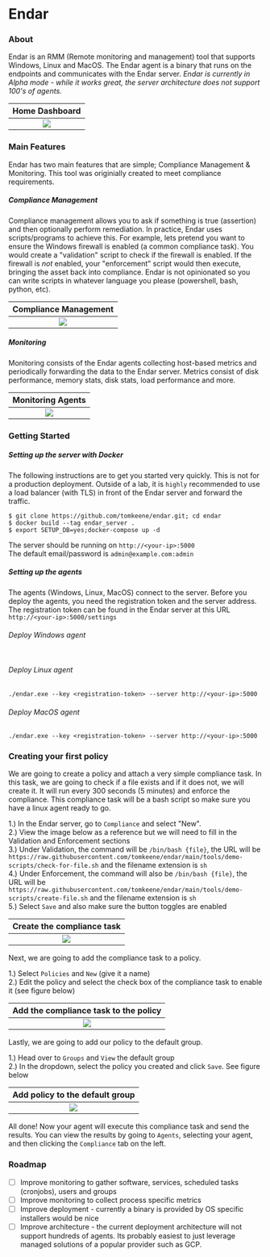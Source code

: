 # Endar

### About
Endar is an RMM (Remote monitoring and management) tool that supports Windows, Linux and MacOS. The Endar agent is a binary that runs on the endpoints and communicates with the Endar server. *Endar is currently in Alpha mode - while it works great, the server architecture does not support 100's of agents.*

Home Dashboard          |
:-------------------------:|
![](img/endar_dash.PNG)  |

### Main Features
Endar has two main features that are simple; Compliance Management & Monitoring. This tool was originially created to meet compliance requirements.

##### Compliance Management
Compliance management allows you to ask if something is true (assertion) and then optionally perform remediation. In practice, Endar uses scripts/programs to achieve this. For example, lets pretend you want to ensure the Windows firewall is enabled (a common compliance task). You would create a "validation" script to check if the firewall is enabled. If the firewall is _not_ enabled, your "enforcement" script would then execute, bringing the asset back into compliance. Endar is not opinionated so you can write scripts in whatever language you please (powershell, bash, python, etc).

Compliance Management          |  
:-------------------------:|
![](img/endar_comp.PNG)  |

##### Monitoring
Monitoring consists of the Endar agents collecting host-based metrics and periodically forwarding the data to the Endar server. Metrics consist of disk performance, memory stats, disk stats, load performance and more.

Monitoring Agents          |  
:-------------------------:|
![](img/endar_perf.PNG)  |

### Getting Started

##### Setting up the server with Docker

The following instructions are to get you started very quickly. This is not for a production deployment. Outside of a lab, it is `highly` recommended to use a load balancer (with TLS) in front of the Endar server and forward the traffic.

```
$ git clone https://github.com/tomkeene/endar.git; cd endar
$ docker build --tag endar_server .
$ export SETUP_DB=yes;docker-compose up -d
```

The server should be running on `http://<your-ip>:5000`  
The default email/password is `admin@example.com:admin`

##### Setting up the agents
The agents (Windows, Linux, MacOS) connect to the server. Before you deploy the agents, you need the registration token and the server address. The registration token can be found in the Endar server at this URL `http://<your-ip>:5000/settings`

###### Deploy Windows agent
```
```

###### Deploy Linux agent
```
./endar.exe --key <registration-token> --server http://<your-ip>:5000
```

###### Deploy MacOS agent
```
./endar.exe --key <registration-token> --server http://<your-ip>:5000
```

### Creating your first policy
We are going to create a policy and attach a very simple compliance task. In this task, we are going to check if a file exists and if it does not, we will create it. It will run every 300 seconds (5 minutes) and enforce the compliance. This compliance task will be a bash script so make sure you have a linux agent ready to go. 

1.) In the Endar server, go to `Compliance` and select "New".  
2.) View the image below as a reference but we will need to fill in the Validation and Enforcement sections  
3.) Under Validation, the command will be `/bin/bash {file}`, the URL will be `https://raw.githubusercontent.com/tomkeene/endar/main/tools/demo-scripts/check-for-file.sh` and the filename extension is `sh`  
4.) Under Enforcement, the command will also be `/bin/bash {file}`, the URL will be `https://raw.githubusercontent.com/tomkeene/endar/main/tools/demo-scripts/create-file.sh` and the filename extension is `sh`  
5.) Select `Save` and also make sure the button toggles are enabled  

Create the compliance task          |
:-------------------------:|
![](img/snip-1.PNG)  |

Next, we are going to add the compliance task to a policy.  

1.) Select `Policies` and `New` (give it a name)  
2.) Edit the policy and select the check box of the compliance task to enable it (see figure below)  

Add the compliance task to the policy          |
:-------------------------:|
![](img/snip-2.PNG)  |

Lastly, we are going to add our policy to the default group.  

1.) Head over to `Groups` and `View` the default group  
2.) In the dropdown, select the policy you created and click `Save`. See figure below

Add policy to the default group          |
:-------------------------:|
![](img/snip-3.PNG)  |

All done! Now your agent will execute this compliance task and send the results. You can view the results by going to `Agents`, selecting your agent, and then clicking the `Compliance` tab on the left.

### Roadmap
- [ ] Improve monitoring to gather software, services, scheduled tasks (cronjobs), users and groups
- [ ] Improve monitoring to collect process specific metrics
- [ ] Improve deployment - currently a binary is provided by OS specific installers would be nice
- [ ] Improve architecture - the current deployment architecture will not support hundreds of agents. Its probably easiest to just leverage managed solutions of a popular provider such as GCP.

